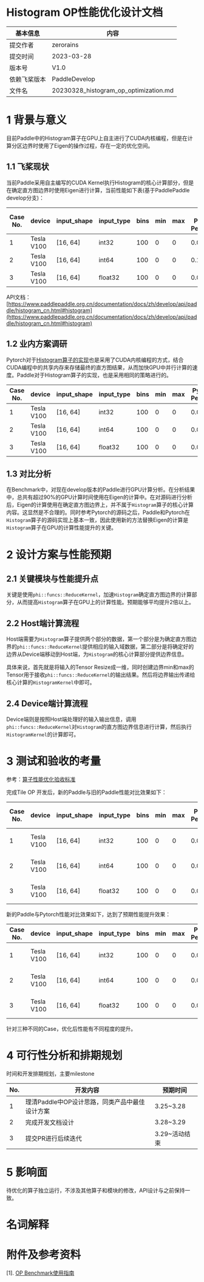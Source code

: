 # Histogram OP性能优化设计文档


| 基本信息     | 内容                                      |
| ------------ | ----------------------------------------- |
| 提交作者     | zerorains                                 |
| 提交时间     | 2023-03-28                                |
| 版本号       | V1.0                                      |
| 依赖飞桨版本 | PaddleDevelop                             |
| 文件名       | 20230328_histogram_op_optimization.md<br> |


# 1 背景与意义

目前Paddle中的Histogram算子在GPU上自主进行了CUDA内核编程，但是在计算分区边界时使用了Eigen的操作过程，存在一定的优化空间。

## 1.1 飞桨现状

当前Paddle采用自主编写的CUDA Kernel执行Histogram的核心计算部分，但是在确定直方图边界时使用Eigen进行计算，当前性能如下表(基于PaddlePaddle　develop分支)：


| Case No. | device| input_shape | input_type | bins | min | max |old Paddle Perf(ms) |
|---|---|---|---|---|---|---|---|
| 1 | Tesla V100 | [16, 64] | int32 | 100 | 0 | 0 |    0.09403 |
| 2 | Tesla V100 | [16, 64] | int64 | 100 | 0    | 0 | 0.13624 |
| 3 | Tesla V100 | [16, 64] | float32 | 100 | 0 | 0 |  0.01889 |

API文档：[https://www.paddlepaddle.org.cn/documentation/docs/zh/develop/api/paddle/histogram_cn.html#histogram](https://www.paddlepaddle.org.cn/documentation/docs/zh/develop/api/paddle/histogram_cn.html#histogram)

## 1.2 业内方案调研


Pytorch对于[Histogram算子的实现](https://github.com/pytorch/pytorch/blob/master/aten/src/ATen/native/cuda/SummaryOps.cu#L55)也是采用了CUDA内核编程的方式，结合CUDA编程中的共享内存来存储最终的直方图结果，从而加快GPU中并行计算的速度。Paddle对于Histogram算子的实现，也是采用相同的策略进行的。

| Case No. | device| input_shape | input_type | bins | min | max |Pytorch Perf(ms) |
|---|---|---|---|---|---|---|---|
| 1 | Tesla V100 | [16, 64] | int32   | 100 | 0 | 0 | 0.02255 |
| 2 | Tesla V100 | [16, 64] | int64   | 100 | 0 | 0 | 0.03424 |
| 3 | Tesla V100 | [16, 64] | float32 | 100 | 0 | 0 | 0.02250 |

## 1.3 对比分析

在Benchmark中，对现在develop版本的Paddle进行GPU计算分析。在分析结果中，总共有超过90%的GPU计算时间使用在Eigen的计算中。在对源码进行分析后，Eigen的计算使用在确定直方图边界上，并不属于`Histogram`算子的核心计算内容。这显然是不合理的。同时参考Pytorch的源码之后，Paddle和Pytorch在`Histogram`算子的源码实现上基本一致，因此使用新的方法替换Eigen的计算是`Histogram`算子在GPU的计算性能提升的关键。

# 2 设计方案与性能预期

## 2.1 关键模块与性能提升点

关键是使用`phi::funcs::ReduceKernel`，加速`Histogram`确定直方图边界的计算部分，从而提高`Histogram`算子在GPU上的计算性能。预期能够平均提升2倍以上。

## 2.2 Host端计算流程

Host端需要为`Histogram`算子提供两个部分的数据，第一个部分是为确定直方图边界的`phi::funcs::ReduceKernel`提供相应的输入域数据，第二部分是将确定好的边界从Device端移动到Host端，为`Histogram`的核心计算部分提供边界信息。

具体来说，首先就是将输入的Tensor Resize成一维，同时创建边界min和max的Tensor用于接收`phi::funcs::ReduceKernel`的输出结果。然后将边界输出传递给核心计算的`HistogramKernel`中即可。

## 2.4 Device端计算流程

Device端则是按照Host端处理好的输入输出信息，调用`phi::funcs::ReduceKernel`对`Histogram`的直方图边界信息进行计算，然后执行`HistogramKernel`的计算即可。

# 3 测试和验收的考量

参考：[算子性能优化验收标准](http://agroup.baidu.com/paddle-perf/md/article/4892913)

完成Tile OP 开发后，新的Paddle与旧的Paddle性能对比效果如下：

| Case No. | device| input_shape | input_type | bins | min | max |Paddle Perf(ms) |old Paddle Perf(ms) |diff|
|---|---|---|---|---|---|---|---|---|---|
| 1 | Tesla V100 | [16, 64] | int32   | 100 | 0 | 0 | 0.01753 |0.09403|faster than 436.39% |
| 2 | Tesla V100 | [16, 64] | int64   | 100 | 0 | 0 | 0.01817 |0.13624|faster than 649.81%|
| 3 | Tesla V100 | [16, 64] | float32 | 100 | 0 | 0 | 0.01727 |0.01889|faster than 9.38%|

新的Paddle与Pytorch性能对比效果如下，达到了预期性能提升效果：

| Case No. | device| input_shape | input_type | bins | min | max |Paddle Perf(ms) |Pytorch Perf(ms) |diff|
|---|---|---|---|---|---|---|---|---|---|
| 1 | Tesla V100 | [16, 64] | int32   | 100 | 0 | 0 | 0.01753 |0.02255|faster than 28.64%|
| 2 | Tesla V100 | [16, 64] | int64   | 100 | 0 | 0 | 0.01817 |0.03424|faster than 88.44%|
| 3 | Tesla V100 | [16, 64] | float32 | 100 | 0 | 0 | 0.01727 |0.02250|faster than 30.28%|

针对三种不同的Case，优化后性能有不同程度的提升。   

# 4 可行性分析和排期规划

时间和开发排期规划，主要milestone

| No. | 开发内容 | 预期时间 |
|---|---|---|
| 1 | 理清Paddle中OP设计思路，同类产品中最佳设计方案  | 3.25~3.28 |
| 2 | 完成开发文档设计  | 3.28~3.29 |
| 3 | 提交PR进行后续迭代 | 3.29~活动结束 |


# 5 影响面

待优化的算子独立运行，不涉及其他算子和模块的修改，API设计与之前保持一致。


# 名词解释



# 附件及参考资料
[1]. [OP Benchmark使用指南](https://github.com/PaddlePaddle/benchmark/blob/master/api/README.md)

